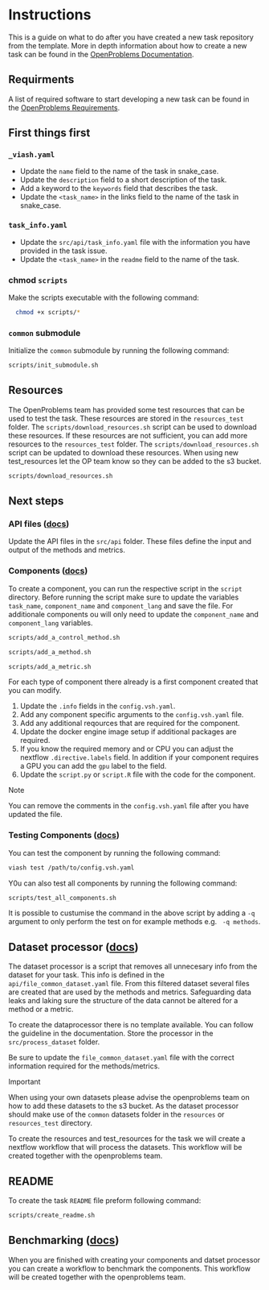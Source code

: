 # Instructions

This is a guide on what to do after you have created a new task repository from the template. More in depth information about how to create a new task can be found in the [OpenProblems Documentation](https://openproblems.bio/documentation/create_task/).

## Requirments

A list of required software to start developing a new task can be found in the [OpenProblems Requirements](https://openproblems.bio/documentation/create_task/requirements).

## First things first

### `_viash.yaml`

* Update the `name` field to the name of the task in snake_case.
* Update the `description` field to a short description of the task.
* Add a keyword to the `keywords` field that describes the task.
* Update the `<task_name>` in the links field to the name of the task in snake_case.

### `task_info.yaml`


* Update the `src/api/task_info.yaml` file with the information you have provided in the task issue.
* Update the `<task_name>` in the `readme` field to the name of the task.

### chmod `scripts`

Make the scripts executable with the following command:

```bash
  chmod +x scripts/*
```

### `common` submodule

Initialize the `common` submodule by running the following command:

```bash
scripts/init_submodule.sh
```

## Resources

The OpenProblems team has provided some test resources that can be used to test the task. These resources are stored in the `resources_test` folder. The `scripts/download_resources.sh` script can be used to download these resources.
If these resources are not sufficient, you can add more resources to the `resources_test` folder. The `scripts/download_resources.sh` script can be updated to download these resources. When using new test_resources let the OP team know so they can be added to the s3 bucket.

```bash	
scripts/download_resources.sh
```

## Next steps

### API files ([docs](https://openproblems.bio/documentation/create_task/design_api))

Update the API files in the `src/api` folder. These files define the input and output of the methods and metrics. 

### Components ([docs](https://openproblems.bio/documentation/create_task/create_components))

To create a component, you can run the respective script in the `script` directory. Before running the script make sure to update the variables `task_name`, `component_name` and `component_lang` and save the file. For additionale components ou will only need to update the `component_name` and `component_lang` variables.

```bash
scripts/add_a_control_method.sh
```

```bash
scripts/add_a_method.sh
```

```bash
scripts/add_a_metric.sh
```

For each type of component there already is a first component created that you can modify.

1. Update the `.info` fields in the  `config.vsh.yaml`.
2. Add any component specific arguments to the `config.vsh.yaml` file.
3. Add any additional reqources that are required for the component.
4. Update the docker engine image setup if additional packages are required.
5. If you know the required memory and or CPU you can adjust the nextflow `.directive.labels` field. In addition if your component requires a GPU you can add the `gpu` label to the field.
6. Update the `script.py` or `script.R` file with the code for the component.

> [!NOTE]
> You can remove the comments in the `config.vsh.yaml` file after you have updated the file.

### Testing Components ([docs](https://openproblems.bio/documentation/create_component/run_tests))

You can test the component by running the following command:

```bash
viash test /path/to/config.vsh.yaml
```

Y0u can also test all components by running the following command:

```bash
scripts/test_all_components.sh
```

It is possible to custumise the command in the above script by adding a `-q` argument to only perform the test on for example methods e.g. ` -q methods`.


## Dataset processor ([docs](https://openproblems.bio/documentation/create_task/dataset_processor))

The dataset processor is a script that removes all unnecesary info from the dataset for your task. This info is defined in the `api/file_common_dataset.yaml` file. From this filtered dataset several files are created that are used by the methods and metrics. Safeguarding data leaks and laking sure the structure of the data cannot be altered for a method or a metric.

To create the dataprocessor there is no template available. You can follow the guideline in the documentation. Store the processor in the `src/process_dataset` folder.

Be sure to update the `file_common_dataset.yaml` file with the correct information required for the methods/metrics.

> [!IMPORTANT]
> When using your own datasets please advise the openproblems team on how to add these datasets to the s3 bucket.
> As the dataset processor should make use of the `common` datasets folder in the `resources` or `resources_test` directory.

To create the resources  and test_resources for the task we will create a nextflow workflow that will process the datasets. This workflow will be created together with the openproblems team.

## README

To create the task `README` file preform following command:

```bash
scripts/create_readme.sh
```

## Benchmarking ([docs](https://openproblems.bio/documentation/create_task/create_workflow))

When you are finished with creating your components and datset processor you can create a workflow to benchmark the components. This workflow will be created together with the openproblems team.





<!-- Add to readme 
* update _viash.yaml
* update src/api/task_info.yaml
* update scripts/download_resources
-->

<!-- #!/bin/bash

echo "This script is not supposed to be run directly."
echo "Please run the script step-by-step."
exit 1

# sync resources
scripts/download_resources.sh

# create a new component
method_id="my_metric"
method_lang="python" # change this to "r" if need be

common/create_component/create_component -- \
  --language "$method_lang" \
  --name "$method_id"

# TODO: fill in required fields in src/task/methods/foo/config.vsh.yaml
# TODO: edit src/task/methods/foo/script.py/R

# test the component
viash test src/task/methods/$method_id/config.vsh.yaml

# rebuild the container (only if you change something to the docker platform)
# You can reduce the memory and cpu allotted to jobs in _viash.yaml by modifying .platforms[.type == "nextflow"].config.labels
viash run src/task/methods/$method_id/config.vsh.yaml -- \
  ---setup cachedbuild ---verbose

# run the method (using parquet as input)
viash run src/task/methods/$method_id/config.vsh.yaml -- \
  --de_train "resources/neurips-2023-kaggle/de_train.parquet" \
  --id_map "resources/neurips-2023-kaggle/id_map.csv" \
  --output "output/prediction.parquet"

# run the method (using h5ad as input)
viash run src/task/methods/$method_id/config.vsh.yaml -- \
  --de_train_h5ad "resources/neurips-2023-kaggle/2023-09-12_de_by_cell_type_train.h5ad" \
  --id_map "resources/neurips-2023-kaggle/id_map.csv" \
  --output "output/prediction.parquet"

# run evaluation metric
viash run src/task/metrics/mean_rowwise_error/config.vsh.yaml -- \
  --de_test "resources/neurips-2023-kaggle/de_test.parquet" \
  --prediction "output/prediction.parquet" \
  --output "output/score.h5ad"

# print score on kaggle test dataset
python -c 'import anndata; print(anndata.read_h5ad("output/score.h5ad").uns)' -->